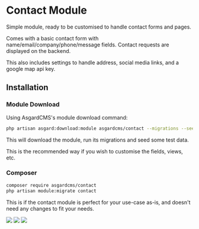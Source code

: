 # Contact Module

Simple module, ready to be customised to handle contact forms and pages.

Comes with a basic contact form with name/email/company/phone/message fields. Contact requests are displayed on the backend.

This also includes settings to handle address, social media links, and a google map api key.


## Installation

### Module Download

Using AsgardCMS's module download command:

``` bash
php artisan asgard:download:module asgardcms/contact --migrations --seeds
```

This will download the module, run its migrations and seed some test data.

This is the recommended way if you wish to customise the fields, views, etc.

### Composer

``` bash
composer require asgardcms/contact
php artisan module:migrate contact
```

This is if the contact module is perfect for your use-case as-is, and doesn't need any changes to fit your needs.


![](https://cldup.com/v41guA8CAg-3000x3000.png)
![](https://cldup.com/LEZjQ6BMpc-1200x1200.png)
![](https://cldup.com/uKwiCix0qX-1200x1200.png)
